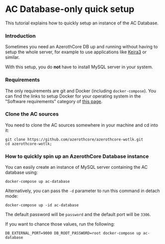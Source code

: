 # AC Database-only quick setup

This tutorial explains how to quickly setup an instance of the AC Database.


### Introduction

Sometimes you need an AzerothCore DB up and running without having to setup the whole server,
for example to use applications like [Keira3](https://github.com/azerothcore/Keira3) or similar.

With this setup, you do **not** have to install MySQL server in your system.

### Requirements

The only requirements are git and Docker (including `docker-compose`).
You can find the links to setup Docker for your operating system in the "Software requirements" category of 
[this page](http://www.azerothcore.org/wiki/Install-with-Docker#setup).

### Clone the AC sources

You need to clone the AC sources somewhere in your machine and cd into it:

```
git clone https://github.com/azerothcore/azerothcore-wotlk.git
cd azerothcore-wotlk;

```

### How to quickly spin up an AzerothCore Database instance

You can easily create an instance of MySQL server containing the AC database using:

```
docker-compose up ac-database
```

Alternatively, you can pass the `-d` parameter to run this command in detach mode:

```
docker-compose up -id ac-database
```

The default password will be `password` and the default port will be `3306`.

If you want to chance those values, run the following:

```
DB_EXTERNAL_PORT=9000 DB_ROOT_PASSWORD=root docker-compose up ac-database
```

